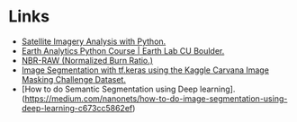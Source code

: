 # Links
* [Satellite Imagery Analysis with Python.](https://medium.com/analytics-vidhya/satellite-imagery-analysis-with-python-3f8ccf8a7c32)
* [Earth Analytics Python Course | Earth Lab CU Boulder.](https://www.earthdatascience.org/courses/earth-analytics-python/multispectral-remote-sensing-in-python/)
* [NBR-RAW (Normalized Burn Ratio.)](https://www.sentinel-hub.com/eoproducts/nbr-raw-normalized-burn-ratio)
* [Image Segmentation with tf.keras using the Kaggle Carvana Image Masking Challenge Dataset.](https://github.com/tensorflow/models/blob/master/samples/outreach/blogs/segmentation_blogpost/image_segmentation.ipynb)
* [How to do Semantic Segmentation using Deep learning].(https://medium.com/nanonets/how-to-do-image-segmentation-using-deep-learning-c673cc5862ef)
